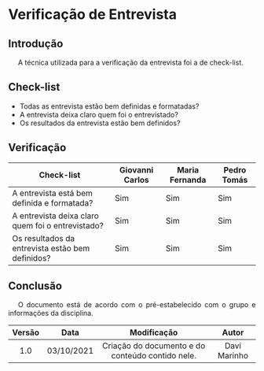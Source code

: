 # Verificação de Entrevista

## Introdução
<p style="text-indent: 20px; text-align: justify">
A técnica utilizada para a verificação da entrevista foi a de check-list.
</p>

## Check-list 
* Todas as entrevista estão bem definidas e formatadas?
* A entrevista deixa claro quem foi o entrevistado?
* Os resultados da entrevista estão bem definidos?

## Verificação

| Check-list                                                    | Giovanni Carlos | Maria Fernanda | Pedro Tomás |
|---|---|---|---|
| A entrevista está bem definida e formatada?                   | Sim | Sim | Sim | Sim |
| A entrevista deixa claro quem foi o entrevistado?             | Sim | Sim | Sim | Sim |
| Os resultados da entrevista estão bem definidos?              | Sim | Sim | Sim | Sim |


## Conclusão
<p style="text-indent: 20px; text-align: justify">
O documento está de acordo com o pré-estabelecido com o grupo e informações da disciplina.
</p>

| Versão | Data| Modificação|Autor|
| :--: | :--: | :--: | :--:|
| 1.0 | 03/10/2021 | Criação do documento e do conteúdo contido nele. | Davi Marinho |